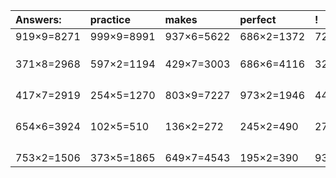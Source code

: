 | Answers: | practice | makes | perfect | ! |
| :--- | :--- | :--- | :--- | :--- |
| 919×9=8271 | 999×9=8991 | 937×6=5622 | 686×2=1372 | 727×9=6543 | 
|   |   |   |   |   | 
|   |   |   |   |   | 
|   |   |   |   |   | 
| 371×8=2968 | 597×2=1194 | 429×7=3003 | 686×6=4116 | 325×2=650 | 
|   |   |   |   |   | 
|   |   |   |   |   | 
|   |   |   |   |   | 
|   |   |   |   |   | 
| 417×7=2919 | 254×5=1270 | 803×9=7227 | 973×2=1946 | 441×6=2646 | 
|   |   |   |   |   | 
|   |   |   |   |   | 
|   |   |   |   |   | 
|   |   |   |   |   | 
| 654×6=3924 | 102×5=510 | 136×2=272 | 245×2=490 | 272×3=816 | 
|   |   |   |   |   | 
|   |   |   |   |   | 
|   |   |   |   |   | 
|   |   |   |   |   | 
| 753×2=1506 | 373×5=1865 | 649×7=4543 | 195×2=390 | 935×2=1870 | 
